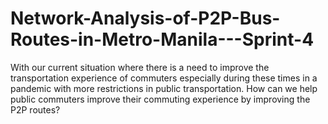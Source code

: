 # Network-Analysis-of-P2P-Bus-Routes-in-Metro-Manila---Sprint-4
With our current situation where there is a need to improve the transportation experience of commuters especially during these times in a pandemic with more restrictions in public transportation. How can we help public commuters improve their commuting experience by improving the P2P routes?
